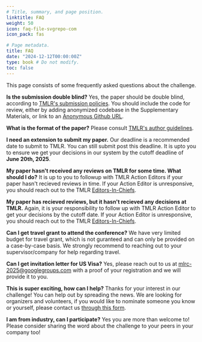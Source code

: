 ```yaml
---
# Title, summary, and page position.
linktitle: FAQ
weight: 50
icon: faq-file-svgrepo-com
icon_pack: fas

# Page metadata.
title: FAQ
date: "2024-12-12T00:00:00Z"
type: book # Do not modify.
toc: false
---
```


This page consists of some frequently asked questions about the challenge.

**Is the submission double blind?** Yes, the paper should be double blind,
according to
[TMLR's submission policies](https://jmlr.org/tmlr/editorial-policies.html). You
should include the code for review, either by adding anonymized codebase in the
Supplementary Materials, or link to an
[Anonymous Github URL](https://anonymous.4open.science/).

**What is the format of the paper?** Please consult
[TMLR's author guidelines](https://jmlr.org/tmlr/author-guide.html).

**I need an extension to submit my paper.** Our deadline is a recommended date
to submit to TMLR. You can still submit post this deadline. It is upto you to
ensure we get your decisions in our system by the cutoff deadline of **June
20th, 2025**.

**My paper hasn't received any reviews on TMLR for some time. What should I
do?** It is up to you to followup with TMLR Action Editors if your paper hasn't
recieved reviews in time. If your Action Editor is unresponsive, you should
reach out to the TMLR
[Editors-In-Chiefs](https://jmlr.org/tmlr/editorial-board.html).

**My paper has recieved reviews, but it hasn't recieved any decisions at TMLR.**
Again, it is your responsibility to follow up with TMLR Action Editor to get
your decisions by the cutoff date. If your Action Editor is unresponsive, you
should reach out to the TMLR
[Editors-In-Chiefs](https://jmlr.org/tmlr/editorial-board.html).

**Can I get travel grant to attend the conference?** We have very limited budget
for travel grant, which is not guranteed and can only be provided on a
case-by-case basis. We strongly recommend to reaching out to your
supervisor/company for help regarding travel.

**Can I get invitation letter for US Visa?** Yes, please reach out to us at
[mlrc-2025@googlegroups.com](mailto:mlrc-2025@googlegroups.com) with a proof of
your registration and we will provide it to you.

**This is super exciting, how can I help?** Thanks for your interest in our
challenge! You can help out by spreading the news. We are looking for organizers
and volunteers, if you would like to nominate someone you know or yourself,
please contact us [through this form](https://forms.gle/w8MtswWEbBWQVZbEA).

**I am from industry, can I participate?** Yes you are more than welcome to!
Please consider sharing the word about the challenge to your peers in your
company too!
